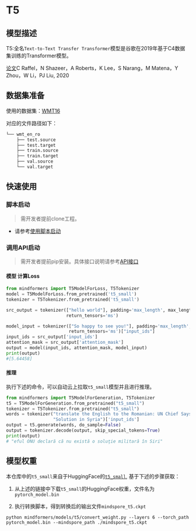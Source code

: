 # T5

## 模型描述

T5:全名`Text-to-Text Transfer Transformer`模型是谷歌在2019年基于C4数据集训练的Transformer模型。

[论文](https://arxiv.org/abs/1910.10683)C Raffel，N Shazeer，A Roberts，K Lee，S Narang，M Matena，Y Zhou，W Li，PJ Liu, 2020

## 数据集准备

使用的数据集：[WMT16](https://cdn-datasets.huggingface.co/translation/wmt_en_ro.tar.gz)

对应的文件路径如下：

```bash
└── wmt_en_ro
    ├── test.source
    ├── test.target
    ├── train.source
    ├── train.target
    ├── val.source
    └── val.target
```

## 快速使用

### 脚本启动

> 需开发者提前clone工程。

- 请参考[使用脚本启动](https://gitee.com/mindspore/transformer/blob/master/README.md#%E6%96%B9%E5%BC%8F%E4%B8%80clone-%E5%B7%A5%E7%A8%8B%E4%BB%A3%E7%A0%81)

### 调用API启动

> 需开发者提前pip安装。具体接口说明请参考[API接口](https://gitee.com/mindspore/transformer/wikis/API/)

#### 模型 计算Loss

```python
from mindformers import T5ModelForLoss, T5Tokenizer
model = T5ModelForLoss.from_pretrained('t5_small')
tokenizer = T5Tokenizer.from_pretrained('t5_small')

src_output = tokenizer(["hello world"], padding='max_length', max_length=model.config.seq_length,
                       return_tensors='ms')

model_input = tokenizer(["So happy to see you!"], padding='max_length', max_length=model.config.max_decode_length,
                        return_tensors='ms')["input_ids"]
input_ids = src_output['input_ids']
attention_mask = src_output['attention_mask']
output = model(input_ids, attention_mask, model_input)
print(output)
#[5.64458]
```

#### 推理

执行下述的命令，可以自动云上拉取`t5_small`模型并且进行推理。

```python
from mindformers import T5ModelForGeneration, T5Tokenizer
t5 = T5ModelForGeneration.from_pretrained("t5_small")
tokenizer = T5Tokenizer.from_pretrained("t5_small")
words = tokenizer("translate the English to the Romanian: UN Chief Says There Is No Military "
                  "Solution in Syria")['input_ids']
output = t5.generate(words, do_sample=False)
output = tokenizer.decode(output, skip_special_tokens=True)
print(output)
# "eful ONU declară că nu există o soluţie militară în Siri"
```

## 模型权重

本仓库中的`t5_small`来自于HuggingFace的[`t5_small`](https://huggingface.co/t5-small), 基于下述的步骤获取：

1. 从上述的链接中下载`t5_small`的HuggingFace权重，文件名为`pytorch_model.bin`

2. 执行转换脚本，得到转换后的输出文件`mindspore_t5.ckpt`

```shell
python mindformers/models/t5/convert_weight.py --layers 6 --torch_path pytorch_model.bin --mindspore_path ./mindspore_t5.ckpt
```
